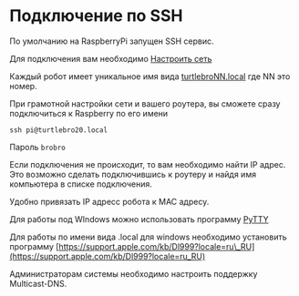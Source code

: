# Подключение по SSH

По умолчанию на RaspberryPi запущен SSH сервис.

Для подключения вам необходимо [Настроить сеть](networking.md)

Каждый робот имеет уникальное имя вида [turtlebroNN.local](http://turtlebronn.local/) где NN это номер.

При грамотной настройки сети и вашего роутера, вы сможете сразу подключиться к Raspberry по его имени

```text
ssh pi@turtlebro20.local
```

Пароль `brobro`

Если подключения не происходит, то вам необходимо найти IP адрес. Это возможно сделать подключившись к роутеру и найдя имя компьютера в списке подключения.

Удобно привязать IP адресс робота к MAC адресу.

Для работы под WIndows можно использовать программу [PyTTY](https://www.chiark.greenend.org.uk/~sgtatham/putty/latest.html)

Для работы по имени вида .local для windows необходимо установить программу [https://support.apple.com/kb/Dl999?locale=ru\_RU](https://support.apple.com/kb/Dl999?locale=ru_RU)

Администраторам системы необходимо настроить поддержку Multicast-DNS.

